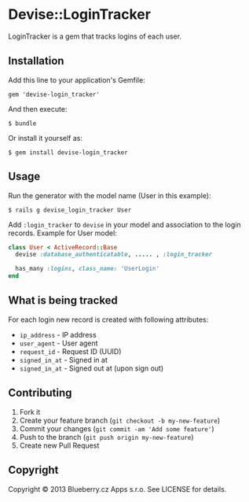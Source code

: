 # Devise::LoginTracker

LoginTracker is a gem that tracks logins of each user.

## Installation

Add this line to your application's Gemfile:

    gem 'devise-login_tracker'

And then execute:

    $ bundle

Or install it yourself as:

    $ gem install devise-login_tracker

## Usage

Run the generator with the model name (User in this example):

    $ rails g devise_login_tracker User

Add `:login_tracker` to `devise` in your model and association
to the login records. Example for User model:

```ruby
class User < ActiveRecord::Base
  devise :database_authenticatable, ..... , :login_tracker

  has_many :logins, class_name: 'UserLogin'
end
```

## What is being tracked

For each login new record is created with following attributes:

* `ip_address` - IP address
* `user_agent` - User agent
* `request_id` - Request ID (UUID)
* `signed_in_at` - Signed in at
* `signed_in_at` -  Signed out at (upon sign out)


## Contributing

1. Fork it
2. Create your feature branch (`git checkout -b my-new-feature`)
3. Commit your changes (`git commit -am 'Add some feature'`)
4. Push to the branch (`git push origin my-new-feature`)
5. Create new Pull Request

## Copyright

Copyright © 2013 Blueberry.cz Apps s.r.o. See LICENSE for details.

